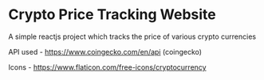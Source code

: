 # Crypto Price Tracking Website
A simple reactjs project which tracks the price of various crypto currencies

API used - https://www.coingecko.com/en/api (coingecko)

Icons - https://www.flaticon.com/free-icons/cryptocurrency
